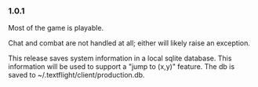 ### 1.0.1

Most of the game is playable.

Chat and combat are not handled at all; either will likely raise an
exception.

This release saves system information in a local sqlite database.  This
information will be used to support a "jump to (x,y)" feature.  The db
is saved to ~/.textflight/client/production.db.
